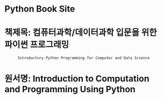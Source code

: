 # Python Book Site
# 책제목: 컴퓨터과학/데이터과학 입문을 위한 파이썬 프로그래밍
          Introductory Python Programming for Computer and Data Science
          
# 원서명: Introduction to Computation and Programming Using Python





